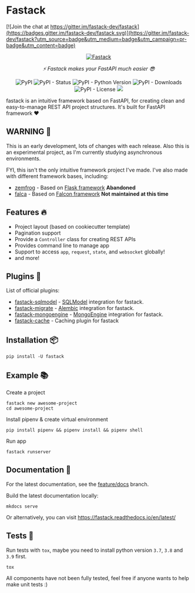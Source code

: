 # Fastack

[![Join the chat at https://gitter.im/fastack-dev/fastack](https://badges.gitter.im/fastack-dev/fastack.svg)](https://gitter.im/fastack-dev/fastack?utm_source=badge&utm_medium=badge&utm_campaign=pr-badge&utm_content=badge)

<p align="center">
<a href="https://github.com/fastack-dev/fastack"><img src="https://raw.githubusercontent.com/fastack-dev/fastack/main/docs/images/logo.png" alt="Fastack"></a>
</p>
<p align="center">
    <em>⚡ Fastack makes your FastAPI much easier 😎</em>
</p>
<p align="center">
<img alt="PyPI" src="https://img.shields.io/pypi/v/fastack?color=%23d3de37">
<img alt="PyPI - Status" src="https://img.shields.io/pypi/status/fastack">
<img alt="PyPI - Python Version" src="https://img.shields.io/pypi/pyversions/fastack?style=flat">
<img alt="PyPI - Downloads" src="https://img.shields.io/pypi/dm/fastack?style=flat">
<img alt="PyPI - License" src="https://img.shields.io/pypi/l/fastack?color=%2328a682">
<a href="https://github.com/psf/black"><img src="https://img.shields.io/badge/code%20style-black-000000.svg"></a>
</p>

fastack is an intuitive framework based on FastAPI, for creating clean and easy-to-manage REST API project structures. It's built for FastAPI framework ❤️

## WARNING 🚨

This is an early development, lots of changes with each release. Also this is an experimental project, as I'm currently studying asynchronous environments.

FYI, this isn't the only intuitive framework project I've made. I've also made with different framework bases, including:

* [zemfrog](https://github.com/zemfrog/zemfrog) - Based on [Flask framework](https://flask.palletsprojects.com) **Abandoned**
* [falca](https://github.com/aprilahijriyan/falca) - Based on [Falcon framework](https://falconframework.org/) **Not maintained at this time**



## Features 🔥

* Project layout (based on cookiecutter template)
* Pagination support
* Provide a `Controller` class for creating REST APIs
* Provides command line to manage app
* Support to access `app`, `request`, `state`, and `websocket` globally!
* and more!

## Plugins 🎉

List of official plugins:

* [fastack-sqlmodel](https://github.com/fastack-dev/fastack-sqlmodel) - [SQLModel](https://github.com/tiangolo/sqlmodel) integration for fastack.
* [fastack-migrate](https://github.com/fastack-dev/fastack-migrate) - [Alembic](https://alembic.sqlalchemy.org/en/latest/) integration for fastack.
* [fastack-mongoengine](https://github.com/fastack-dev/fastack-mongoengine) - [MongoEngine](https://github.com/MongoEngine/mongoengine) integration for fastack.
* [fastack-cache](https://github.com/fastack-dev/fastack-cache) - Caching plugin for fastack

## Installation 📦

```
pip install -U fastack
```

## Example 📚

Create a project

```
fastack new awesome-project
cd awesome-project
```

Install pipenv & create virtual environment

```
pip install pipenv && pipenv install && pipenv shell
```

Run app

```
fastack runserver
```

## Documentation 📖

For the latest documentation, see the [feature/docs](https://github.com/fastack-dev/fastack/tree/feature/docs) branch.

Build the latest documentation locally:

```
mkdocs serve
```

Or alternatively, you can visit https://fastack.readthedocs.io/en/latest/

## Tests 🔬

Run tests with ``tox``, maybe you need to install python version `3.7`, `3.8` and `3.9` first.

```
tox
```

All components have not been fully tested, feel free if anyone wants to help make unit tests :)

